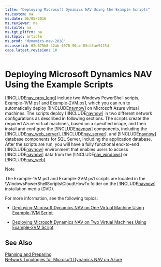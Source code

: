 ```yaml
---
title: "Deploying Microsoft Dynamics NAV Using the Example Scripts"
ms.custom: na
ms.date: 06/05/2016
ms.reviewer: na
ms.suite: na
ms.tgt_pltfrm: na
ms.topic: article
ms.prod: "dynamics-nav-2018"
ms.assetid: 62d675b8-42ab-4070-90ac-85cb3ae9428d
caps.latest.revision: 10
---
```

# Deploying Microsoft Dynamics NAV Using the Example Scripts
[!INCLUDE[nav_prov_long](includes/nav_prov_long_md.md)] include two Windows PowerShell scripts, Example-1VM.ps1 and Example-2VM.ps1, which you can run to automatically deploy [!INCLUDE[navnow](includes/navnow_md.md)] on Microsoft Azure virtual machines. The scripts deploy [!INCLUDE[navnow](includes/navnow_md.md)] in two different network configurations as described in following sections. The scripts create the required Azure virtual machines, based on a specified image, and then install and configure the [!INCLUDE[navnow](includes/navnow_md.md)] components, including the [!INCLUDE[nav_web_server](includes/nav_web_server_md.md)], [!INCLUDE[nav_server](includes/nav_server_md.md)], and [!INCLUDE[navnow](includes/navnow_md.md)] database components for SQL Server, including the application database. After the scripts are run, you will have a fully functional end-to-end [!INCLUDE[navnow](includes/navnow_md.md)] environment that enables users to access [!INCLUDE[navnow](includes/navnow_md.md)] data from the [!INCLUDE[nav_windows](includes/nav_windows_md.md)] or [!INCLUDE[nav_web](includes/nav_web_md.md)].  
  
> [!NOTE]  
>  The Example-1VM.ps1 and Example-2VM.ps1 scripts are located in the \\WindowsPowerShellScripts\\Cloud\\HowTo folder on the [!INCLUDE[navnow](includes/navnow_md.md)] installation media \(DVD\).  
  
 For more information, see the following topics:  
  
-   [Deploying Microsoft Dynamics NAV on One Virtual Machine Using Example-1VM Script](Deploying-Microsoft-Dynamics-NAV-on-One-Virtual-Machine-Using-Example-1VM-Script.md)  
  
-   [Deploying Microsoft Dynamics NAV on Two Virtual Machines Using Example-2VM Script](Deploying-Microsoft-Dynamics-NAV-on-Two-Virtual-Machines-Using-Example-2VM-Script.md)  
  
## See Also  
 [Planning and Preparing](Planning-and-Preparing.md)   
 [Network Topologies for Microsoft Dynamics NAV on Azure](Network-Topologies-for-Microsoft-Dynamics-NAV-on-Azure.md)
